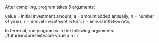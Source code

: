 After compiling, program takes 5 arguments:
 
 value = initial investment amount,
 a = amount added annually,
 n = number of years,
 r = annual investment return,
 i = annual inflation rate,

In terminal, run program with the following arguments:
./futureandpresentvalue value a n r i
